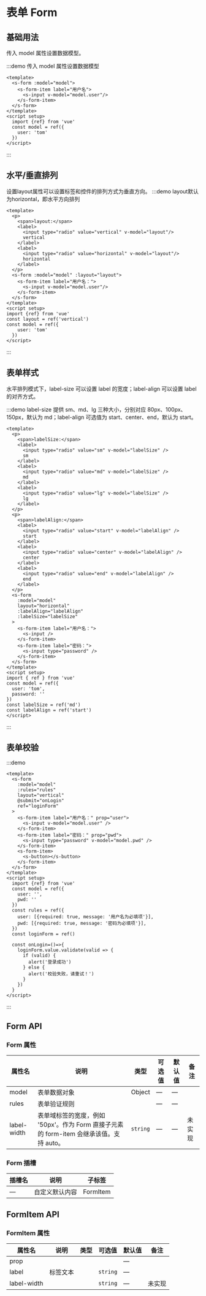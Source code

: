 # 表单 Form

## 基础用法

传入 model 属性设置数据模型。

:::demo 传入 model 属性设置数据模型
```vue
<template>
  <s-form :model="model">
    <s-form-item label="用户名">
      <s-input v-model="model.user"/>
    </s-form-item>
  </s-form>
</template>
<script setup>
  import {ref} from 'vue'
  const model = ref({
    user: 'tom'
  })
</script>
```
:::

## 水平/垂直排列
设置layout属性可以设置标签和控件的排列方式为垂直方向。
:::demo layout默认为horizontal，即水平方向排列
```vue
<template>
  <p>
    <span>layout:</span>
    <label>
      <input type="radio" value="vertical" v-model="layout"/>
      vertical
    </label>
    <label>
      <input type="radio" value="horizontal" v-model="layout"/>
      horizontal
    </label>
  </p>
  <s-form :model="model" :layout="layout">
    <s-form-item label="用户名：">
      <s-input v-model="model.user"/>
    </s-form-item>
  </s-form>
</template>
<script setup>
import {ref} from 'vue'
const layout = ref('vertical')
const model = ref({
    user: 'tom'
  })
</script>
```
:::

## 表单样式

水平排列模式下，label-size 可以设置 label 的宽度；label-align 可以设置 label 的对齐方式。

:::demo label-size 提供 sm、md、lg 三种大小，分别对应 80px、100px、150px，默认为 md；label-align 可选值为 start、center、end，默认为 start。

```vue
<template>
  <p>
    <span>labelSize:</span>
    <label>
      <input type="radio" value="sm" v-model="labelSize" />
      sm
    </label>
    <label>
      <input type="radio" value="md" v-model="labelSize" />
      md
    </label>
    <label>
      <input type="radio" value="lg" v-model="labelSize" />
      lg
    </label>
  </p>
  <p>
    <span>labelAlign:</span>
    <label>
      <input type="radio" value="start" v-model="labelAlign" />
      start
    </label>
    <label>
      <input type="radio" value="center" v-model="labelAlign" />
      center
    </label>
    <label>
      <input type="radio" value="end" v-model="labelAlign" />
      end
    </label>
  </p>
  <s-form
    :model="model"
    layout="horizontal"
    :labelAlign="labelAlign"
    :labelSize="labelSize"
  >
    <s-form-item label="用户名：">
      <s-input />
    </s-form-item>
    <s-form-item label="密码：">
      <s-input type="password" />
    </s-form-item>
  </s-form>
</template>
<script setup>
import { ref } from 'vue'
const model = ref({
  user: 'tom',
  password: ''
})
const labelSize = ref('md')
const labelAlign = ref('start')
</script>
```
:::

## 表单校验
:::demo 
```vue
<template>
  <s-form 
    :model="model" 
    :rules="rules" 
    layout="vertical"
    @submit="onLogin"
    ref="loginForm" 
  >
    <s-form-item label="用户名：" prop="user">
      <s-input v-model="model.user" />
    </s-form-item>
    <s-form-item label="密码：" prop="pwd">
      <s-input type="password" v-model="model.pwd" />
    </s-form-item>
    <s-form-item>
      <s-button></s-button>
    </s-form-item>
  </s-form>
</template>
<script setup>
  import {ref} from 'vue'
  const model = ref({
    user: '',
    pwd: ''
  })
  const rules = ref({
    user: [{required: true, message: '用户名为必填项'}],
    pwd: [{required: true, message: '密码为必填项'}],
  })
  const loginForm = ref()
  
  const onLogin=()=>{
    loginForm.value.validate(valid => {
      if (valid) {
        alert('登录成功')
      } else {
        alert('校验失败，请重试！')
      }
    })
  }
</script>
```
:::

## Form API
### Form 属性

| 属性名      | 说明                                                                                    | 类型     | 可选值 | 默认值 | 备注   |
| ----------- | --------------------------------------------------------------------------------------- | -------- | ------ | ------ | ------ |
| model       | 表单数据对象                                                                            | Object   | —      | —      |        |
| rules       | 表单验证规则                                                                            |          | —      | —      |        |
| label-width | 表单域标签的宽度，例如 '50px'。作为 Form 直接子元素的 form-item 会继承该值。支持 auto。 | `string` | —      | —      | 未实现 |

### Form 插槽

| 插槽名 | 说明           | 子标签   |
| ------ | -------------- | -------- |
| —      | 自定义默认内容 | FormItem |

## FormItem API
### FormItem 属性

| 属性名      | 说明     | 类型 | 可选值   | 默认值 | 备注   |
| ----------- | -------- | ---- | -------- | ------ | ------ |
| prop        |          |      |          | —      |        |
| label       | 标签文本 |      | `string` | —      |        |
| label-width |          |      | `string` | —      | 未实现 |